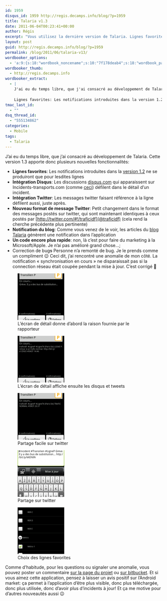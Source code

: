 ```yaml
---
id: 1959
disqus_id: 1959 http://regis.decamps.info/blog/?p=1959
title: Talaria v1.3
date: 2011-06-04T00:23:41+00:00
author: Régis
excerpt: "Vous utilisez la dernière version de Talaria. Lignes favorites, meilleure intégration twitter, affichage dans l'application des nouveaux articles de blog. Plein de grosses nouveautés!"
layout: post
guid: http://regis.decamps.info/blog/?p=1959
permalink: /blog/2011/06/talaria-v13/
wordbooker_options:
  - 'a:9:{s:18:"wordbook_noncename";s:10:"7f178deab4";s:18:"wordbook_page_post";s:4:"-100";s:18:"wordbook_orandpage";s:1:"2";s:23:"wordbook_default_author";s:1:"1";s:23:"wordbook_extract_length";s:3:"256";s:19:"wordbook_actionlink";s:3:"300";s:26:"wordbooker_publish_default";s:2:"on";s:18:"wordbook_attribute";s:0:"";s:29:"wordbooker_status_update_text";s:33:"New blog post :  %title% - %link%";}'
wordbooker_thumb:
  - http://regis.decamps.info
wordbooker_extract:
  - |
    J'ai eu du temps libre, que j'ai consacré au développement de Talaria. Cette version 1.3 apporte donc plusieurs nouvelles fonctionnalités:
    
    Lignes favorites: Les notifications introduites dans la version 1.2 ne se produiront que pour lesdites lignes ...
tmac_last_id:
  - ""
dsq_thread_id:
  - "555134862"
categories:
  - Mobile
tags:
  - Talaria
---
```

J’ai eu du temps libre, que j’ai consacré au développement de Talaria. Cette version 1.3 apporte donc plusieurs nouvelles fonctionnalités:

  * **Lignes favorites**: Les notifications introduites dans la [version 1.2](http://regis.decamps.info/blog/2011/05/talaria-1-2/) ne se produiront que pour lesdites lignes
  * **Intégration Disqus**: Les discussions [disqus.com](http://disqus.com/) qui apparaissent sur Incidents-transports.com (comme [ceci](http://incidents-transports.com/incident/detail/258)) défilent dans le détail d’un incident.
  * **Intégration Twitter**: Les messages twitter faisant référence à la ligne défilent aussi, juste après.
  * **Nouveau format de message Twitter**: Petit changement dans le format des messages postés sur twitter, qui sont maintenant identiques à ceux postés par [http://twitter.com/#!/traficidf](@traficidf) (cela rend la cherche précédente plus pertinente)
  * **Notification du blog**: Comme vous venez de le voir, les articles du [blog Talaria](http://regis.decamps.info/blog/tag/incidents-transports/) génèrent une notification dans l’application
  * **Un code encore plus rapide**: non, là c’est pour faire du marketing à la Microsoft/Apple. Je n’ai pas amélioré grand chose…;
  * Correction de bug<strike>s</strike> Personne n’a remonté de bug. Je le prends comme un compliment 😉 Ceci dit, j’ai rencontré une anomalie de mon côté. La notification « synchronisation en cours » ne disparaissait pas si la connection réseau était coupée pendant la mise à jour. C’est corrigé 🙂

<div id='gallery-3' class='gallery galleryid-1959 gallery-columns-3 gallery-size-thumbnail'>
  <figure class='gallery-item'> 
  
  <div class='gallery-icon portrait'>
    <a href='http://regis.decamps.info/blog/2011/06/talaria-v13/device3-4/'><img width="150" height="150" src="/blog/wp-content/uploads/2011/06/device31-150x150.png" class="attachment-thumbnail size-thumbnail" alt="" aria-describedby="gallery-3-1967" /></a>
  </div><figcaption class='wp-caption-text gallery-caption' id='gallery-3-1967'> L’écran de détail donne d’abord la raison fournie par le rapporteur </figcaption></figure><figure class='gallery-item'> 
  
  <div class='gallery-icon portrait'>
    <a href='http://regis.decamps.info/blog/2011/06/talaria-v13/device4-2/'><img width="150" height="150" src="/blog/wp-content/uploads/2011/06/device4-150x150.png" class="attachment-thumbnail size-thumbnail" alt="Capture d&#039;écran" aria-describedby="gallery-3-1968" /></a>
  </div><figcaption class='wp-caption-text gallery-caption' id='gallery-3-1968'> L’écran de détail affiche ensuite les disqus et tweets </figcaption></figure><figure class='gallery-item'> 
  
  <div class='gallery-icon portrait'>
    <a href='http://regis.decamps.info/blog/2011/06/talaria-v13/device5-2/'><img width="150" height="150" src="/blog/wp-content/uploads/2011/06/device5-150x150.png" class="attachment-thumbnail size-thumbnail" alt="Capture d&#039;écran" aria-describedby="gallery-3-1969" /></a>
  </div><figcaption class='wp-caption-text gallery-caption' id='gallery-3-1969'> Partage facile sur twitter </figcaption></figure><figure class='gallery-item'> 
  
  <div class='gallery-icon portrait'>
    <a href='http://regis.decamps.info/blog/2011/06/talaria-v13/device6-2/'><img width="150" height="150" src="/blog/wp-content/uploads/2011/06/device6-150x150.png" class="attachment-thumbnail size-thumbnail" alt="Capture d&#039;écran" aria-describedby="gallery-3-1970" /></a>
  </div><figcaption class='wp-caption-text gallery-caption' id='gallery-3-1970'> Partage sur twitter </figcaption></figure><figure class='gallery-item'> 
  
  <div class='gallery-icon portrait'>
    <a href='http://regis.decamps.info/blog/2011/06/talaria-v13/device7-2/'><img width="150" height="150" src="/blog/wp-content/uploads/2011/06/device7-150x150.png" class="attachment-thumbnail size-thumbnail" alt="Capture d&#039;écran" aria-describedby="gallery-3-1971" /></a>
  </div><figcaption class='wp-caption-text gallery-caption' id='gallery-3-1971'> Choix des lignes favorites </figcaption></figure>
</div>

Comme d’habitude, pour les questions ou signaler une anomalie, vous pouvez poster un commentaire [sur la page du projet](http://regis.decamps.info/blog/projects/incidents-transports/) ou [sur bitbucket](https://bitbucket.org/regis/talaria). Et si vous aimez cette application, pensez à laisser un avis positif sur l’Android market: ça permet à l’application d’être plus visible, donc plus téléchargée, donc plus utilisée, donc d’avoir plus d’incidents à jour! Et ça me motive pour d’autres nouveautés aussi 😉
